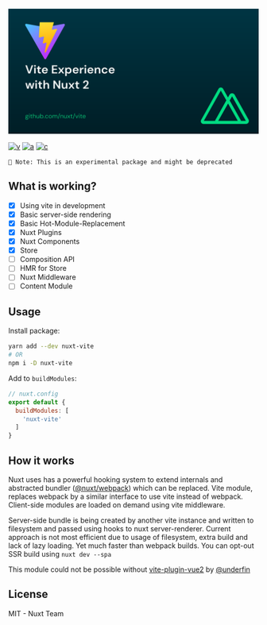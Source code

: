 <p style="text-align: center">
  <img src="./.github/banner.svg">
</p>

<!-- [![d](https://img.shields.io/npm/dm/nuxt-vite.svg?style=flat-square)](https://npmjs.com/package/nuxt-vite) -->
[![v](https://img.shields.io/npm/v/nuxt-vite/latest.svg?style=flat-square)](https://npmjs.com/package/nuxt-vite)
[![a](https://img.shields.io/github/workflow/status/nuxt/vite/ci/main?style=flat-square)](https://github.com/nuxt/vite/actions)
[![c](https://img.shields.io/codecov/c/gh/nuxt/vite/main?style=flat-square)](https://codecov.io/gh/nuxt/vite)


```
🧪 Note: This is an experimental package and might be deprecated
```

<!-- [![See Demo](https://codesandbox.io/static/img/play-codesandbox.svg)](https://codesandbox.io/s/github/nuxt/vite/tree/main/demo) -->

## What is working?

- [x] Using vite in development
- [x] Basic server-side rendering
- [x] Basic Hot-Module-Replacement
- [x] Nuxt Plugins
- [x] Nuxt Components
- [X] Store
- [ ] Composition API
- [ ] HMR for Store
- [ ] Nuxt Middleware
- [ ] Content Module

## Usage

Install package:

```sh
yarn add --dev nuxt-vite
# OR
npm i -D nuxt-vite
```

Add to `buildModules`:

```js
// nuxt.config
export default {
  buildModules: [
    'nuxt-vite'
  ]
}
```

## How it works

Nuxt uses has a powerful hooking system to extend internals and abstracted bundler ([@nuxt/webpack](https://github.com/nuxt/nuxt.js/tree/dev/packages/webpack)) which can be replaced.
Vite module, replaces webpack by a similar interface to use vite instead of webpack. Client-side modules are loaded on demand using vite middleware.

Server-side bundle is being created by another vite instance and written to filesystem and passed using hooks to nuxt server-renderer.
Current approach is not most efficient due to usage of filesystem, extra build and lack of lazy loading.
Yet much faster than webpack builds. You can opt-out SSR build using `nuxt dev --spa`

This module could not be possible without [vite-plugin-vue2](https://github.com/underfin/vite-plugin-vue2) by [@underfin](https://github.com/underfin)

## License

MIT - Nuxt Team
